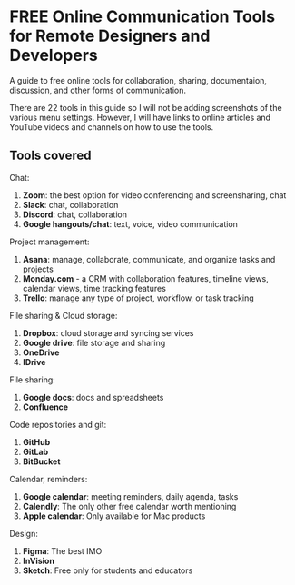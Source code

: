 # FREE Online Communication Tools for Remote Designers and Developers

A guide to free online tools for collaboration, sharing, documentaion, discussion, and other forms of communication.

There are 22 tools in this guide so I will not be adding screenshots of the various menu settings. However, I will have links to online articles and YouTube videos and channels on how to use the tools.

## Tools covered

Chat:

1. **Zoom**: the best option for video conferencing and screensharing, chat
1. **Slack**: chat, collaboration
1. **Discord**: chat, collaboration
1. **Google hangouts/chat**: text, voice, video communication

Project management:

1. **Asana**: manage, collaborate, communicate, and organize tasks and projects
1. **Monday.com** - a CRM with collaboration features, timeline views, calendar views, time tracking features
1. **Trello**: manage any type of project, workflow, or task tracking

File sharing & Cloud storage:

1. **Dropbox**: cloud storage and syncing services
1. **Google drive**: file storage and sharing
1. **OneDrive**
1. **IDrive**

File sharing:

1. **Google docs**: docs and spreadsheets
1. **Confluence**

Code repositories and git:

1. **GitHub**
1. **GitLab**
1. **BitBucket**

Calendar, reminders:

1. **Google calendar**: meeting reminders, daily agenda, tasks
1. **Calendly**: The only other free calendar worth mentioning
1. **Apple calendar**: Only available for Mac products

Design:

1. **Figma**: The best IMO
1. **InVision**
1. **Sketch**: Free only for students and educators
